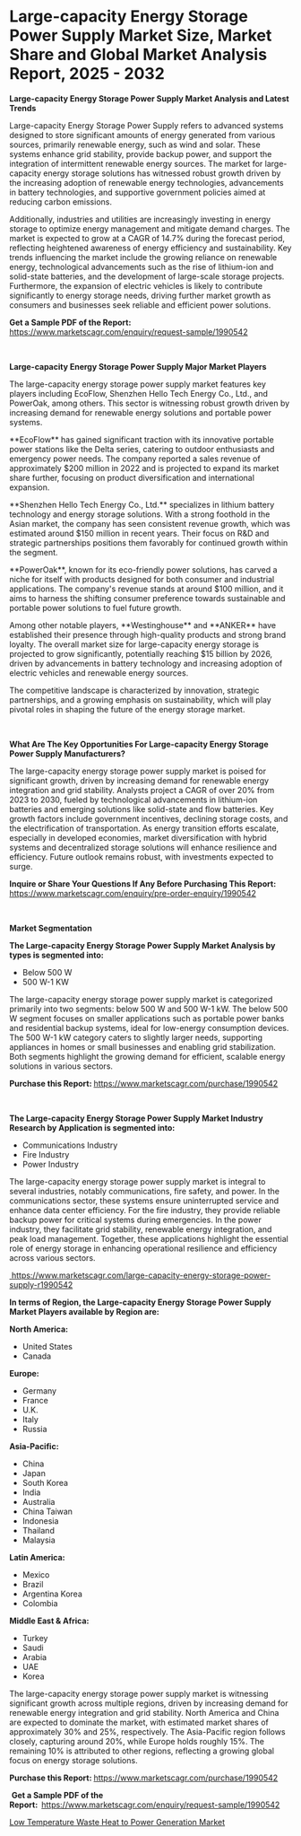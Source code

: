 <p><h1>Large-capacity Energy Storage Power Supply Market Size, Market Share and Global Market Analysis Report, 2025 - 2032</h1></p><p><strong>Large-capacity Energy Storage Power Supply Market Analysis and Latest Trends</strong></p>
<p><p>Large-capacity Energy Storage Power Supply refers to advanced systems designed to store significant amounts of energy generated from various sources, primarily renewable energy, such as wind and solar. These systems enhance grid stability, provide backup power, and support the integration of intermittent renewable energy sources. The market for large-capacity energy storage solutions has witnessed robust growth driven by the increasing adoption of renewable energy technologies, advancements in battery technologies, and supportive government policies aimed at reducing carbon emissions. </p><p>Additionally, industries and utilities are increasingly investing in energy storage to optimize energy management and mitigate demand charges. The market is expected to grow at a CAGR of 14.7% during the forecast period, reflecting heightened awareness of energy efficiency and sustainability. Key trends influencing the market include the growing reliance on renewable energy, technological advancements such as the rise of lithium-ion and solid-state batteries, and the development of large-scale storage projects. Furthermore, the expansion of electric vehicles is likely to contribute significantly to energy storage needs, driving further market growth as consumers and businesses seek reliable and efficient power solutions.</p></p>
<p><strong>Get a Sample PDF of the Report:&nbsp;</strong> <a href="https://www.marketscagr.com/enquiry/request-sample/1990542?utm_campaign=1868&utm_medium=2&utm_source=Github&utm_content=ia&utm_term=14022025&utm_id=large-capacity-energy-storage-power-supply">https://www.marketscagr.com/enquiry/request-sample/1990542</a></p>
<p>&nbsp;</p>
<p><strong>Large-capacity Energy Storage Power Supply Major Market Players</strong></p>
<p><p>The large-capacity energy storage power supply market features key players including EcoFlow, Shenzhen Hello Tech Energy Co., Ltd., and PowerOak, among others. This sector is witnessing robust growth driven by increasing demand for renewable energy solutions and portable power systems.</p><p>**EcoFlow** has gained significant traction with its innovative portable power stations like the Delta series, catering to outdoor enthusiasts and emergency power needs. The company reported a sales revenue of approximately $200 million in 2022 and is projected to expand its market share further, focusing on product diversification and international expansion.</p><p>**Shenzhen Hello Tech Energy Co., Ltd.** specializes in lithium battery technology and energy storage solutions. With a strong foothold in the Asian market, the company has seen consistent revenue growth, which was estimated around $150 million in recent years. Their focus on R&D and strategic partnerships positions them favorably for continued growth within the segment.</p><p>**PowerOak**, known for its eco-friendly power solutions, has carved a niche for itself with products designed for both consumer and industrial applications. The company's revenue stands at around $100 million, and it aims to harness the shifting consumer preference towards sustainable and portable power solutions to fuel future growth.</p><p>Among other notable players, **Westinghouse** and **ANKER** have established their presence through high-quality products and strong brand loyalty. The overall market size for large-capacity energy storage is projected to grow significantly, potentially reaching $15 billion by 2026, driven by advancements in battery technology and increasing adoption of electric vehicles and renewable energy sources.</p><p>The competitive landscape is characterized by innovation, strategic partnerships, and a growing emphasis on sustainability, which will play pivotal roles in shaping the future of the energy storage market.</p></p>
<p>&nbsp;</p>
<p><strong>What Are The Key Opportunities For Large-capacity Energy Storage Power Supply Manufacturers?</strong></p>
<p><p>The large-capacity energy storage power supply market is poised for significant growth, driven by increasing demand for renewable energy integration and grid stability. Analysts project a CAGR of over 20% from 2023 to 2030, fueled by technological advancements in lithium-ion batteries and emerging solutions like solid-state and flow batteries. Key growth factors include government incentives, declining storage costs, and the electrification of transportation. As energy transition efforts escalate, especially in developed economies, market diversification with hybrid systems and decentralized storage solutions will enhance resilience and efficiency. Future outlook remains robust, with investments expected to surge.</p></p>
<p><strong>Inquire or Share Your Questions If Any Before Purchasing This Report:</strong> <a href="https://www.marketscagr.com/enquiry/pre-order-enquiry/1990542?utm_campaign=1868&utm_medium=2&utm_source=Github&utm_content=ia&utm_term=14022025&utm_id=large-capacity-energy-storage-power-supply">https://www.marketscagr.com/enquiry/pre-order-enquiry/1990542</a></p>
<p>&nbsp;</p>
<p><strong>Market Segmentation</strong></p>
<p><strong>The Large-capacity Energy Storage Power Supply Market Analysis by types is segmented into:</strong></p>
<p><ul><li>Below 500 W</li><li>500 W-1 KW</li></ul></p>
<p><p>The large-capacity energy storage power supply market is categorized primarily into two segments: below 500 W and 500 W-1 kW. The below 500 W segment focuses on smaller applications such as portable power banks and residential backup systems, ideal for low-energy consumption devices. The 500 W-1 kW category caters to slightly larger needs, supporting appliances in homes or small businesses and enabling grid stabilization. Both segments highlight the growing demand for efficient, scalable energy solutions in various sectors.</p></p>
<p><strong>Purchase this Report:&nbsp;</strong><a href="https://www.marketscagr.com/purchase/1990542?utm_campaign=1868&utm_medium=2&utm_source=Github&utm_content=ia&utm_term=14022025&utm_id=large-capacity-energy-storage-power-supply">https://www.marketscagr.com/purchase/1990542</a></p>
<p>&nbsp;</p>
<p><strong>The Large-capacity Energy Storage Power Supply Market Industry Research by Application is segmented into:</strong></p>
<p><ul><li>Communications Industry</li><li>Fire Industry</li><li>Power Industry</li></ul></p>
<p><p>The large-capacity energy storage power supply market is integral to several industries, notably communications, fire safety, and power. In the communications sector, these systems ensure uninterrupted service and enhance data center efficiency. For the fire industry, they provide reliable backup power for critical systems during emergencies. In the power industry, they facilitate grid stability, renewable energy integration, and peak load management. Together, these applications highlight the essential role of energy storage in enhancing operational resilience and efficiency across various sectors.</p></p>
<p><a href="https://www.marketscagr.com/large-capacity-energy-storage-power-supply-r1990542?utm_campaign=1868&utm_medium=2&utm_source=Github&utm_content=ia&utm_term=14022025&utm_id=large-capacity-energy-storage-power-supply">&nbsp;https://www.marketscagr.com/large-capacity-energy-storage-power-supply-r1990542</a></p>
<p><strong>In terms of Region, the Large-capacity Energy Storage Power Supply Market Players available by Region are:</strong></p>
<p>
    <p> <strong> North America: </strong>
        <ul>
            <li>United States</li>
            <li>Canada</li>
        </ul>
        </p> 
    <p> <strong> Europe: </strong>
        <ul>
            <li>Germany</li>
            <li>France</li>
            <li>U.K.</li>
            <li>Italy</li>
            <li>Russia</li>
        </ul>
        </p> 
    <p> <strong> Asia-Pacific: </strong>
        <ul>
            <li>China</li>
            <li>Japan</li>
            <li>South Korea</li>
            <li>India</li>
            <li>Australia</li>
            <li>China Taiwan</li>
            <li>Indonesia</li>
            <li>Thailand</li>
            <li>Malaysia</li>
        </ul>
        </p> 
    <p> <strong> Latin America: </strong>
        <ul>
            <li>Mexico</li>
            <li>Brazil</li>
            <li>Argentina Korea</li>
            <li>Colombia</li>
        </ul>
        </p> 
    <p> <strong> Middle East & Africa: </strong>
        <ul>
            <li>Turkey</li>
            <li>Saudi</li>
            <li>Arabia</li>
            <li>UAE</li>
            <li>Korea</li>
        </ul>
    </p>
    </p>
<p><p>The large-capacity energy storage power supply market is witnessing significant growth across multiple regions, driven by increasing demand for renewable energy integration and grid stability. North America and China are expected to dominate the market, with estimated market shares of approximately 30% and 25%, respectively. The Asia-Pacific region follows closely, capturing around 20%, while Europe holds roughly 15%. The remaining 10% is attributed to other regions, reflecting a growing global focus on energy storage solutions.</p></p>
<p><strong>Purchase this Report: </strong><a href="https://www.marketscagr.com/purchase/1990542?utm_campaign=1868&utm_medium=2&utm_source=Github&utm_content=ia&utm_term=14022025&utm_id=large-capacity-energy-storage-power-supply">https://www.marketscagr.com/purchase/1990542</a></p>
<p>&nbsp;<strong>Get a Sample PDF of the Report:&nbsp;&nbsp;</strong><a href="https://www.marketscagr.com/enquiry/request-sample/1990542?utm_campaign=1868&utm_medium=2&utm_source=Github&utm_content=ia&utm_term=14022025&utm_id=large-capacity-energy-storage-power-supply">https://www.marketscagr.com/enquiry/request-sample/1990542</a></p>
<p><strong></strong></p>
<p><p><a href="https://github.com/Krish2023na/Market-Research-Report-List-7/blob/main/low-temperature-waste-heat-to-power-generation-market.md?utm_campaign=1868&utm_medium=2&utm_source=Github&utm_content=ia&utm_term=14022025&utm_id=large-capacity-energy-storage-power-supply">Low Temperature Waste Heat to Power Generation Market</a></p></p>
